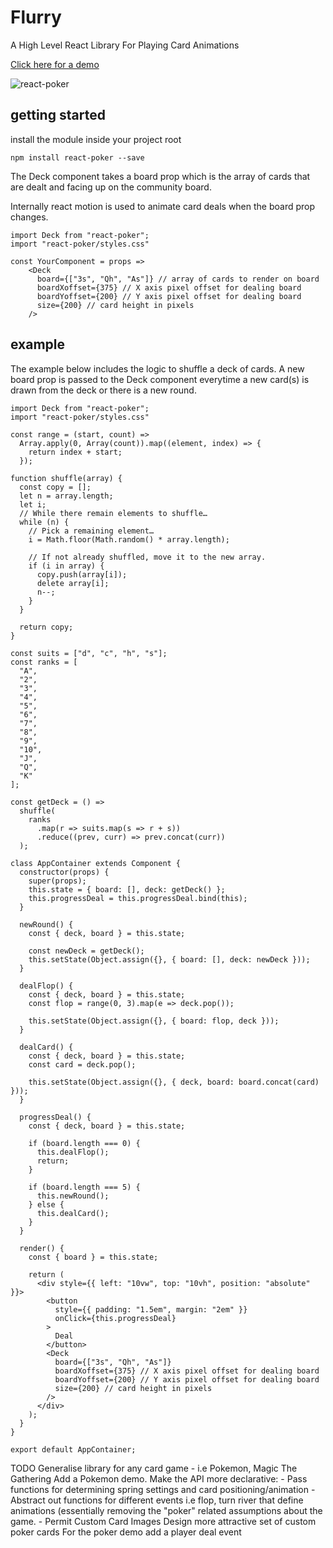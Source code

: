 # Flurry
A High Level React Library For Playing Card Animations

[Click here for a demo](http://therewillbecode.github.io/react-poker)

![react-poker](https://image.ibb.co/ebO3P5/poker.png)

## getting started
install the module inside your project root 
    
    npm install react-poker --save
    
The Deck component takes a board prop which is the array of cards that are dealt and facing up on the community board. 

Internally react motion is used to animate card deals when the board prop changes.
    
    import Deck from "react-poker";
    import "react-poker/styles.css"
    
    const YourComponent = props =>
        <Deck
          board={["3s", "Qh", "As"]} // array of cards to render on board
          boardXoffset={375} // X axis pixel offset for dealing board
          boardYoffset={200} // Y axis pixel offset for dealing board
          size={200} // card height in pixels
        />
   
## example

The example below includes the logic to shuffle a deck of cards.
A new board prop is passed to the Deck component everytime a new card(s) is drawn from the deck or there is a new round.

    import Deck from "react-poker";
    import "react-poker/styles.css"
    
    const range = (start, count) =>
      Array.apply(0, Array(count)).map((element, index) => {
        return index + start;
      });
    
    function shuffle(array) {
      const copy = [];
      let n = array.length;
      let i;
      // While there remain elements to shuffle…
      while (n) {
        // Pick a remaining element…
        i = Math.floor(Math.random() * array.length);
    
        // If not already shuffled, move it to the new array.
        if (i in array) {
          copy.push(array[i]);
          delete array[i];
          n--;
        }
      }
    
      return copy;
    }
    
    const suits = ["d", "c", "h", "s"];
    const ranks = [
      "A",
      "2",
      "3",
      "4",
      "5",
      "6",
      "7",
      "8",
      "9",
      "10",
      "J",
      "Q",
      "K"
    ];
    
    const getDeck = () =>
      shuffle(
        ranks
          .map(r => suits.map(s => r + s))
          .reduce((prev, curr) => prev.concat(curr))
      );
    
    class AppContainer extends Component {
      constructor(props) {
        super(props);
        this.state = { board: [], deck: getDeck() };
        this.progressDeal = this.progressDeal.bind(this);
      }
    
      newRound() {
        const { deck, board } = this.state;
    
        const newDeck = getDeck();
        this.setState(Object.assign({}, { board: [], deck: newDeck }));
      }
    
      dealFlop() {
        const { deck, board } = this.state;
        const flop = range(0, 3).map(e => deck.pop());
    
        this.setState(Object.assign({}, { board: flop, deck }));
      }
    
      dealCard() {
        const { deck, board } = this.state;
        const card = deck.pop();

        this.setState(Object.assign({}, { deck, board: board.concat(card) }));
      }
    
      progressDeal() {
        const { deck, board } = this.state;
    
        if (board.length === 0) {
          this.dealFlop();
          return;
        }
    
        if (board.length === 5) {
          this.newRound();
        } else {
          this.dealCard();
        }
      }

      render() {
        const { board } = this.state;
    
        return (
          <div style={{ left: "10vw", top: "10vh", position: "absolute" }}>
            <button
              style={{ padding: "1.5em", margin: "2em" }}
              onClick={this.progressDeal}
            >
              Deal
            </button>
            <Deck
              board={["3s", "Qh", "As"]}
              boardXoffset={375} // X axis pixel offset for dealing board
              boardYoffset={200} // Y axis pixel offset for dealing board
              size={200} // card height in pixels
            />
          </div>
        );
      }
    }

    export default AppContainer;
    
    
   TODO 
    Generalise library for any card game - i.e Pokemon, Magic The Gathering
    Add a Pokemon demo.
    Make the API more declarative:
      - Pass functions for determining spring settings and card positioning/animation
      - Abstract out functions for different events i.e flop, turn river that define animations (essentially removing the "poker" related assumptions about the game. 
      - Permit Custom Card Images
    Design more attractive set of custom poker cards
    For the poker demo add a player deal event
